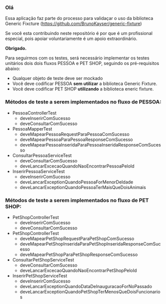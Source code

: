 ### Olá

Essa aplicação faz parte do processo para validaçar o uso da biblioteca Generic Fixcture (https://github.com/BrunoKayser/generic-fixture)

Se você esta contribuindo neste repositório é por que é um profissional especial, pois apoiar voluntariamente é um apoio extraordinário.

**Obrigado.**

Para seguirmos com os testes, será necessário implementar os testes unitários dois dois fluxos PESSOA e PET SHOP, seguindo os pré-requisitos abaixo:
- Qualquer objeto de teste deve ser mockado
- Você deve codificar PESSOA **sem utilizar** a biblioteca Generic Fixture.
- Você deve codificar PET SHOP **utilizando** a biblioteca eneric fixture.

### Métodos de teste a serem implementados no fluxo de PESSOA:
- PessoaControllerTest
  - deveInserirComSucesso
  - deveConsultarComSucesso
- PessoaMapperTest
  - deveMapearPessoaRequestParaPessoaComSucesso
  - deveMapearPessoaParaPessoaResponseComSucesso
  - deveMapearPessoaInseridaParaPessoaInseridaResponseComSucesso
- ConsultarPessoaServiceTest
  - deveConsultarComSucesso
  - deveLancarExcecaoQuandoNaoEncontrarPessoaPeloId
- InserirPessoaServiceTest
  - deveInserirComSucesso
  - deveLancarExceptionQuandoPessoaForMenorDeIdade
  - deveLancarExceptionQuandoPessoaTerMaisQueDoisAnimais

### Métodos de teste a serem implementados no fluxo de PET SHOP:
- PetShopControllerTest
  - deveInserirComSucesso
  - deveConsultarComSucesso
- PetShopControllerTest
  - deveMapearPetShopRequestParaPetShopComSucesso
  - deveMapearPetShopInseridaParaPetShopInseridaResponseComSucesso
  - deveMapearPetShopParaPetShopResponseComSucesso
- ConsultarPetShopServiceTest
  - deveConsultarComSucesso
  - deveLancarExcecaoQuandoNaoEncontrarPetShopPeloId
- InserirPetShopServiceTest
  - deveInserirComSucesso
  - deveLancarExceptionQuandoDataDeInauguracaoForNoPassado
  - deveLancarExceptionQuandoPetShopTerMenosQueDoisFuncionarios
